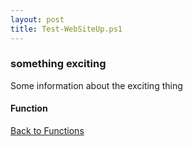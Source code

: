 ```yaml
---
layout: post
title: Test-WebSiteUp.ps1
---
```


### something exciting

Some information about the exciting thing

#### Function

<script async src="https://gist-it.appspot.com/github.com/BanterBoy/scripts-blog/blob/master/PowerShell/functions/Test-WebSiteUp.ps1" crossorigin="anonymous"></script>

<a href="/menu/_pages/functions.html">Back to Functions</a>

